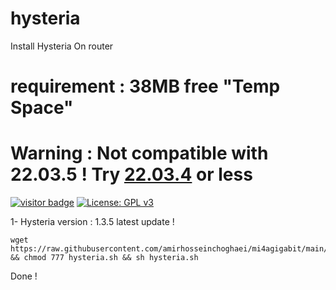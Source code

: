 # hysteria
Install Hysteria On router


# requirement : 38MB free "Temp Space"
# Warning : Not compatible with 22.03.5 ! Try [22.03.4](https://downloads.openwrt.org/releases/22.03.4/targets/ramips/mt7621/) or less
[![visitor badge](https://img.shields.io/badge/Chat%20on-Telegram-blue.svg)](https://t.me/AmirHosseinTSL) [![License: GPL v3](https://img.shields.io/badge/License-GPLv3-blue.svg)](https://www.gnu.org/licenses/gpl-3.0)


1- Hysteria version : 1.3.5 latest update !
```
wget https://raw.githubusercontent.com/amirhosseinchoghaei/mi4agigabit/main/hysteria.sh && chmod 777 hysteria.sh && sh hysteria.sh
```

Done !

